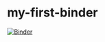 # my-first-binder

[![Binder](https://mybinder.org/badge_logo.svg)](https://mybinder.org/v2/gh/AlistairCurd/my-first-binder/HEAD)

